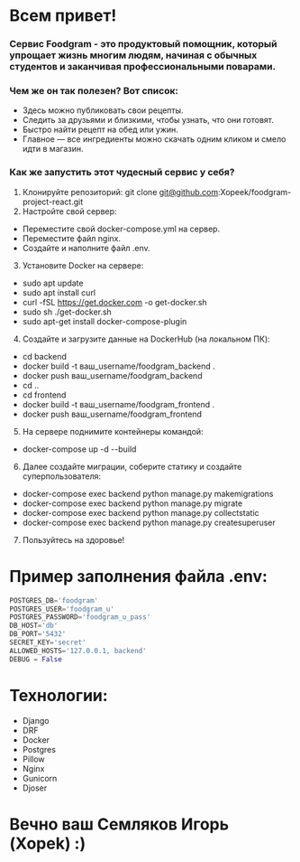 # Всем привет!
### Сервис Foodgram - это продуктовый помощник, который упрощает жизнь многим людям, начиная с обычных студентов и заканчивая профессиональными поварами.
### Чем же он так полезен? Вот список:
- Здесь можно публиковать свои рецепты.
- Следить за друзьями и близкими, чтобы узнать, что они готовят.
- Быстро найти рецепт на обед или ужин.
- Главное — все ингредиенты можно скачать одним кликом и смело идти в магазин.

### Как же запустить этот чудесный сервис у себя?
1. Клонируйте репозиторий:
git clone git@github.com:Xopeek/foodgram-project-react.git
2. Настройте свой сервер:
- Переместите свой docker-compose.yml на сервер.
- Переместите файл nginx.
- Создайте и наполните файл .env.
3. Установите Docker на сервере:
- sudo apt update
- sudo apt install curl
- curl -fSL https://get.docker.com -o get-docker.sh
- sudo sh ./get-docker.sh
- sudo apt-get install docker-compose-plugin 
4. Создайте и загрузите данные на DockerHub (на локальном ПК):
- cd backend
- docker build -t ваш_username/foodgram_backend .
- docker push ваш_username/foodgram_backend
- cd ..
- cd frontend
- docker build -t ваш_username/foodgram_frontend .
- docker push ваш_username/foodgram_frontend
5. На сервере поднимите контейнеры командой:
- docker-compose up -d --build
6. Далее создайте миграции, соберите статику и создайте суперпользователя:
- docker-compose exec backend python manage.py makemigrations
- docker-compose exec backend python manage.py migrate
- docker-compose exec backend python manage.py collectstatic
- docker-compose exec backend python manage.py createsuperuser
7. Пользуйтесь на здоровье!

# Пример заполнения файла .env:
```python
POSTGRES_DB='foodgram'
POSTGRES_USER='foodgram_u'
POSTGRES_PASSWORD='foodgram_u_pass'
DB_HOST='db'
DB_PORT='5432'
SECRET_KEY='secret'  
ALLOWED_HOSTS='127.0.0.1, backend'
DEBUG = False
```

# Технологии:
- Django
- DRF
- Docker
- Postgres
- Pillow
- Nginx
- Gunicorn
- Djoser

# Вечно ваш Семляков Игорь (Xopek) :)
